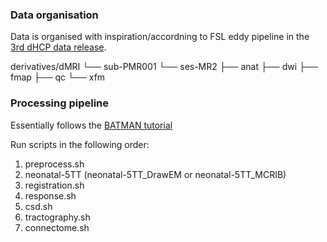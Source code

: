### Data organisation

Data is organised with inspiration/accordning to FSL eddy pipeline in the [3rd dHCP data release](https://biomedia.github.io/dHCP-release-notes/structure.html#diffusion-eddy-pipeline).

derivatives/dMRI
	└── sub-PMR001
    	    └── ses-MR2
            	├── anat
        	├── dwi
        	├── fmap
        	├── qc
        	└── xfm


### Processing pipeline

Essentially follows the [BATMAN tutorial](https://osf.io/pm9ba/)

Run scripts in the following order:

1. preprocess.sh
2. neonatal-5TT (neonatal-5TT_DrawEM or neonatal-5TT_MCRIB)
3. registration.sh
4. response.sh
5. csd.sh
6. tractography.sh
7. connectome.sh
